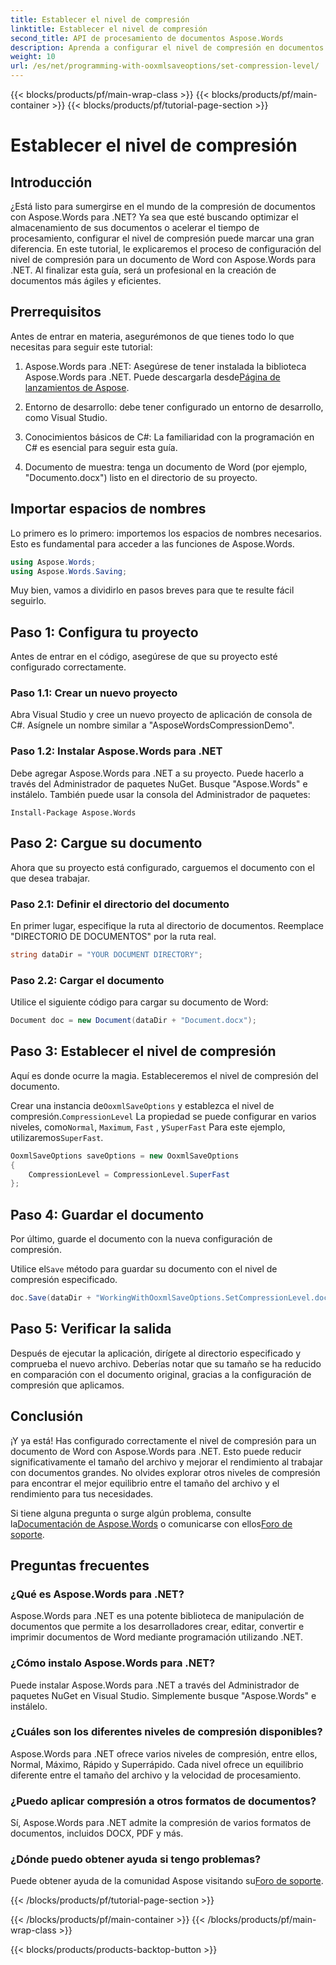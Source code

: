 ```yaml
---
title: Establecer el nivel de compresión
linktitle: Establecer el nivel de compresión
second_title: API de procesamiento de documentos Aspose.Words
description: Aprenda a configurar el nivel de compresión en documentos de Word con Aspose.Words para .NET. Siga nuestra guía paso a paso para optimizar el almacenamiento y el rendimiento de sus documentos.
weight: 10
url: /es/net/programming-with-ooxmlsaveoptions/set-compression-level/
---
```


{{< blocks/products/pf/main-wrap-class >}}
{{< blocks/products/pf/main-container >}}
{{< blocks/products/pf/tutorial-page-section >}}

# Establecer el nivel de compresión

## Introducción

¿Está listo para sumergirse en el mundo de la compresión de documentos con Aspose.Words para .NET? Ya sea que esté buscando optimizar el almacenamiento de sus documentos o acelerar el tiempo de procesamiento, configurar el nivel de compresión puede marcar una gran diferencia. En este tutorial, le explicaremos el proceso de configuración del nivel de compresión para un documento de Word con Aspose.Words para .NET. Al finalizar esta guía, será un profesional en la creación de documentos más ágiles y eficientes.

## Prerrequisitos

Antes de entrar en materia, asegurémonos de que tienes todo lo que necesitas para seguir este tutorial:

1.  Aspose.Words para .NET: Asegúrese de tener instalada la biblioteca Aspose.Words para .NET. Puede descargarla desde[Página de lanzamientos de Aspose](https://releases.aspose.com/words/net/).

2. Entorno de desarrollo: debe tener configurado un entorno de desarrollo, como Visual Studio.

3. Conocimientos básicos de C#: La familiaridad con la programación en C# es esencial para seguir esta guía.

4. Documento de muestra: tenga un documento de Word (por ejemplo, "Documento.docx") listo en el directorio de su proyecto.

## Importar espacios de nombres

Lo primero es lo primero: importemos los espacios de nombres necesarios. Esto es fundamental para acceder a las funciones de Aspose.Words.

```csharp
using Aspose.Words;
using Aspose.Words.Saving;
```

Muy bien, vamos a dividirlo en pasos breves para que te resulte fácil seguirlo.

## Paso 1: Configura tu proyecto

Antes de entrar en el código, asegúrese de que su proyecto esté configurado correctamente.

### Paso 1.1: Crear un nuevo proyecto

Abra Visual Studio y cree un nuevo proyecto de aplicación de consola de C#. Asígnele un nombre similar a "AsposeWordsCompressionDemo".

### Paso 1.2: Instalar Aspose.Words para .NET

Debe agregar Aspose.Words para .NET a su proyecto. Puede hacerlo a través del Administrador de paquetes NuGet. Busque "Aspose.Words" e instálelo. También puede usar la consola del Administrador de paquetes:

```shell
Install-Package Aspose.Words
```

## Paso 2: Cargue su documento

Ahora que su proyecto está configurado, carguemos el documento con el que desea trabajar.

### Paso 2.1: Definir el directorio del documento

En primer lugar, especifique la ruta al directorio de documentos. Reemplace "DIRECTORIO DE DOCUMENTOS" por la ruta real.

```csharp
string dataDir = "YOUR DOCUMENT DIRECTORY";
```

### Paso 2.2: Cargar el documento

Utilice el siguiente código para cargar su documento de Word:

```csharp
Document doc = new Document(dataDir + "Document.docx");
```

## Paso 3: Establecer el nivel de compresión

Aquí es donde ocurre la magia. Estableceremos el nivel de compresión del documento.

 Crear una instancia de`OoxmlSaveOptions` y establezca el nivel de compresión.`CompressionLevel` La propiedad se puede configurar en varios niveles, como`Normal`, `Maximum`, `Fast` , y`SuperFast` Para este ejemplo, utilizaremos`SuperFast`.

```csharp
OoxmlSaveOptions saveOptions = new OoxmlSaveOptions
{
    CompressionLevel = CompressionLevel.SuperFast
};
```

## Paso 4: Guardar el documento

Por último, guarde el documento con la nueva configuración de compresión.

 Utilice el`Save` método para guardar su documento con el nivel de compresión especificado.

```csharp
doc.Save(dataDir + "WorkingWithOoxmlSaveOptions.SetCompressionLevel.docx", saveOptions);
```

## Paso 5: Verificar la salida

Después de ejecutar la aplicación, dirígete al directorio especificado y comprueba el nuevo archivo. Deberías notar que su tamaño se ha reducido en comparación con el documento original, gracias a la configuración de compresión que aplicamos.

## Conclusión

¡Y ya está! Has configurado correctamente el nivel de compresión para un documento de Word con Aspose.Words para .NET. Esto puede reducir significativamente el tamaño del archivo y mejorar el rendimiento al trabajar con documentos grandes. No olvides explorar otros niveles de compresión para encontrar el mejor equilibrio entre el tamaño del archivo y el rendimiento para tus necesidades.

Si tiene alguna pregunta o surge algún problema, consulte la[Documentación de Aspose.Words](https://reference.aspose.com/words/net/) o comunicarse con ellos[Foro de soporte](https://forum.aspose.com/c/words/8).

## Preguntas frecuentes

### ¿Qué es Aspose.Words para .NET?

Aspose.Words para .NET es una potente biblioteca de manipulación de documentos que permite a los desarrolladores crear, editar, convertir e imprimir documentos de Word mediante programación utilizando .NET.

### ¿Cómo instalo Aspose.Words para .NET?

Puede instalar Aspose.Words para .NET a través del Administrador de paquetes NuGet en Visual Studio. Simplemente busque "Aspose.Words" e instálelo.

### ¿Cuáles son los diferentes niveles de compresión disponibles?

Aspose.Words para .NET ofrece varios niveles de compresión, entre ellos, Normal, Máximo, Rápido y Superrápido. Cada nivel ofrece un equilibrio diferente entre el tamaño del archivo y la velocidad de procesamiento.

### ¿Puedo aplicar compresión a otros formatos de documentos?

Sí, Aspose.Words para .NET admite la compresión de varios formatos de documentos, incluidos DOCX, PDF y más.

### ¿Dónde puedo obtener ayuda si tengo problemas?

 Puede obtener ayuda de la comunidad Aspose visitando su[Foro de soporte](https://forum.aspose.com/c/words/8).

{{< /blocks/products/pf/tutorial-page-section >}}

{{< /blocks/products/pf/main-container >}}
{{< /blocks/products/pf/main-wrap-class >}}

{{< blocks/products/products-backtop-button >}}
